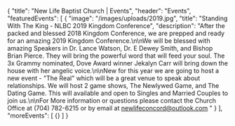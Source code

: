 {
"title": "New Life Baptist Church | Events",
  "header": "Events",
  "featuredEvents": [
    {
      "image": "/images/uploads/2019.jpg",
      "title": "Standing With The King - NLBC 2019 Kingdom Conference",
      "description": "After the packed and blessed 2018 Kingdom Conference, we are prepped and ready for an amazing 2019 Kingdom Conference.\n\nWe will be blessed with amazing Speakers in Dr. Lance Watson, Dr. E Dewey Smith, and Bishop Brian Pierce. They will bring the powerful word that will feed your soul. The 3x Grammy nominated, Dove Award winner Jekalyn Carr will bring down the house with her angelic voice.\n\nNew for this year we are going to host a new event - \"The Real\" which will be a great venue to speak about relationships. We will host 2 game shows, The Newlywed Game, and The Dating Game. This will available and open to Singles and Married Couples to join us.\n\nFor More information or questions please contact the Church Office at (704) 782-6215 or by email at newlifeconcord@outlook.com "
    }
  ],
  "moreEvents": [
    {}
  ]
}

